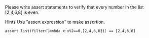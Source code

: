 Please write assert statements to verify that every number in the list [2,4,6,8] is even.

Hints
Use "assert expression" to make assertion.

```
assert list(filter(lambda x:x%2==0,[2,4,6,8])) == [2,4,6,8]
```
